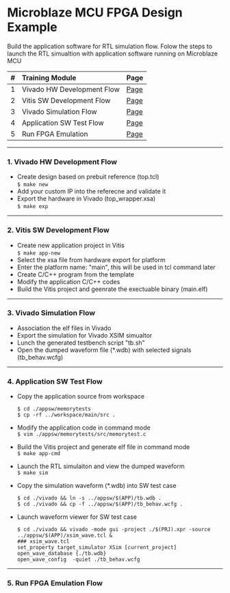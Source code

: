 # Microblaze MCU FPGA Design Example

Build the application software for RTL simulation flow. Folow the steps to launch the RTL simualtion with application software running on Microblaze MCU

| # | Training Module | Page |
|:-:|:-|:-|
| 1 | Vivado HW Development Flow | [Page](https://github.com/heslabs/haps_mcu_v22p2/tree/main/01_Create_HW_Design) |
| 2 | Vitis SW Development Flow | [Page](https://github.com/heslabs/haps_mcu_v22p2/tree/main/02_Create_Application_SW) |
| 3 | Vivado Simulation Flow | [Page](https://github.com/heslabs/haps_mcu_v22p2/tree/main/03_Run_RTL_Simulation) |
| 4 | Application SW Test Flow | [Page](https://github.com/heslabs/haps_mcu_v22p2/tree/main/04_Simulation_Waveform) |
| 5 | Run FPGA Emulation | [Page](https://github.com/heslabs/haps_mcu_v22p2/tree/main/05_Running_FPGA_Emulation) |

---  
### 1. Vivado HW Development Flow

* Create design based on prebuit reference (top.tcl) \
  ```$ make new```
* Add your custom IP into the referecne and validate it
* Export the hardware in Vivado (top_wrapper.xsa) \
  ```$ make exp```

---  
### 2. Vitis SW Development Flow

* Create new application project in Vitis \
  ```$ make app-new```
* Select the xsa file from hardware export for platform   
* Enter the platform name: "main", this will be used in tcl command later  
* Create C/C++ program from the template
* Modify the application C/C++ codes
* Build the Vitis project and geenrate the exectuable binary (main.elf)

--- 
### 3. Vivado Simulation Flow
* Association the elf files in Vivado
* Export the simulation for Vivado XSIM simualtor
* Lunch the generated testbench script "tb.sh"
* Open the dumped waveform file (*.wdb) with selected signals (tb_behav.wcfg)

---
### 4. Application SW Test Flow

* Copy the application source from workspace
  ```
  $ cd ./appsw/memorytests
  $ cp -rf ../workspace/main/src .
  ```
  
* Modify the application code in command mode \
  ```$ vim ./appsw/memorytests/src/memorytest.c```
  
* Build the Vitis project and generate elf file in command mode \
  ```$ make app-cmd```
  
* Launch the RTL simulaiton and view the dumped waveform \
  ```$ make sim```
  
* Copy the simulation waveform (*.wdb) into SW test case
  ```
  $ cd ./vivado && ln -s ../appsw/$(APP)/tb.wdb .
  $ cd ./vivado && cp -f ../appsw/$(APP)/tb_behav.wcfg .
  ```
  
* Launch waveform viewer for SW test case
  ```
  $ cd ./vivado && vivado -mode gui -project ./$(PRJ).xpr -source ../appsw/$(APP)/xsim_wave.tcl &
  ### xsim_wave.tcl
  set_property target_simulator XSim [current_project]
  open_wave_database {./tb.wdb}
  open_wave_config  -quiet ./tb_behav.wcfg
  ```

---
### 5. Run FPGA Emulation Flow



